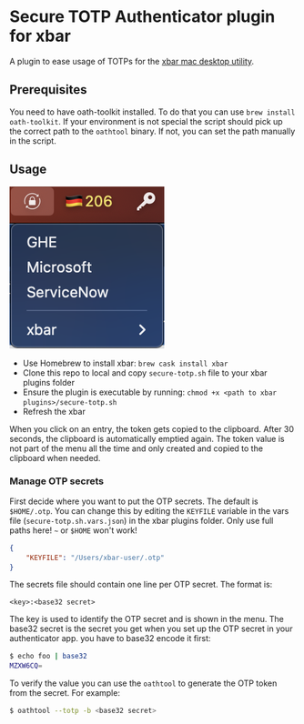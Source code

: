 # Secure TOTP Authenticator plugin for xbar

A plugin to ease usage of TOTPs for the [xbar mac desktop utility](https://xbarapp.com/).

## Prerequisites

You need to have oath-toolkit installed. To do that you can use `brew install oath-toolkit`. If your environment is not
special the script should pick up the correct path to the `oathtool` binary. If not, you can set the path manually in
the script.

## Usage

![Secure TOTP xbar Plugin](./img/TOTP.png)

- Use Homebrew to install xbar: `brew cask install xbar`
- Clone this repo to local and copy `secure-totp.sh` file to your xbar plugins folder
- Ensure the plugin is executable by running: `chmod +x <path to xbar plugins>/secure-totp.sh`
- Refresh the xbar

When you click on an entry, the token gets copied to the clipboard. After 30 seconds, the clipboard is automatically
emptied again. The token value is not part of the menu all the time and only created and copied to the clipboard when
needed.

### Manage OTP secrets

First decide where you want to put the OTP secrets. The default is `$HOME/.otp`. You can change this by editing the
`KEYFILE` variable in the vars file (`secure-totp.sh.vars.json`) in the xbar plugins folder. Only use full paths here!
`~` or `$HOME` won't work!

```json
{
    "KEYFILE": "/Users/xbar-user/.otp"
}
```

The secrets file should contain one line per OTP secret. The format is:

```
<key>:<base32 secret>
```

The key is used to identify the OTP secret and is shown in the menu. The base32 secret is the secret you get when you
set up the OTP secret in your authenticator app. you have to base32 encode it first:

```sh
$ echo foo | base32
MZXW6CQ=
```

To verify the value you can use the `oathtool` to generate the OTP token from the secret. For example:

```sh
$ oathtool --totp -b <base32 secret>
```

